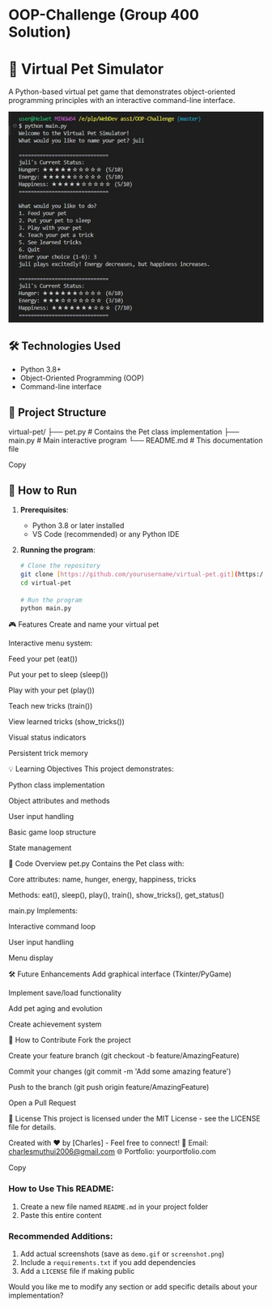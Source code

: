 # OOP-Challenge (Group 400 Solution)
# 🐾 Virtual Pet Simulator

A Python-based virtual pet game that demonstrates object-oriented programming principles with an interactive command-line interface.

![Virtual Pet Demo](./screenshot.jpeg) 


## 🛠️ Technologies Used
- Python 3.8+
- Object-Oriented Programming (OOP)
- Command-line interface

## 📁 Project Structure
virtual-pet/
├── pet.py # Contains the Pet class implementation
├── main.py # Main interactive program
└── README.md # This documentation file

Copy

## 🚀 How to Run
1. **Prerequisites**:
   - Python 3.8 or later installed
   - VS Code (recommended) or any Python IDE

2. **Running the program**:
   ```bash
   # Clone the repository 
   git clone [https://github.com/yourusername/virtual-pet.git](https://github.com/charlesricha/OOP-Challenge.git)
   cd virtual-pet

   # Run the program
   python main.py
   
🎮 Features
Create and name your virtual pet

Interactive menu system:

Feed your pet (eat())

Put your pet to sleep (sleep())

Play with your pet (play())

Teach new tricks (train())

View learned tricks (show_tricks())

Visual status indicators

Persistent trick memory

💡 Learning Objectives
This project demonstrates:

Python class implementation

Object attributes and methods

User input handling

Basic game loop structure

State management

📝 Code Overview
pet.py
Contains the Pet class with:

Core attributes: name, hunger, energy, happiness, tricks

Methods: eat(), sleep(), play(), train(), show_tricks(), get_status()

main.py
Implements:

Interactive command loop

User input handling

Menu display

🛠️ Future Enhancements
Add graphical interface (Tkinter/PyGame)

Implement save/load functionality

Add pet aging and evolution

Create achievement system

🤝 How to Contribute
Fork the project

Create your feature branch (git checkout -b feature/AmazingFeature)

Commit your changes (git commit -m 'Add some amazing feature')

Push to the branch (git push origin feature/AmazingFeature)

Open a Pull Request

📜 License
This project is licensed under the MIT License - see the LICENSE file for details.

Created with ❤️ by [Charles] - Feel free to connect!
📧 Email: charlesmuthui2006@gmail.com
🌐 Portfolio: yourportfolio.com

Copy

### How to Use This README:
1. Create a new file named `README.md` in your project folder
2. Paste this entire content


### Recommended Additions:
1. Add actual screenshots (save as `demo.gif` or `screenshot.png`)
2. Include a `requirements.txt` if you add dependencies
3. Add a `LICENSE` file if making public

Would you like me to modify any section or add specific details about your implementation?
